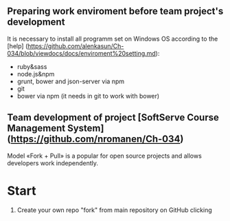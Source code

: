 ## Preparing work enviroment before team project's development

It is necessary to install all programm set on Windows OS according to the [help] (https://github.com/alenkasun/Ch-034/blob/viewdocs/docs/enviroment%20setting.md):
* ruby&sass
* node.js&npm
* grunt, bower and json-server via npm 
* git
* bower via npm (it needs in git to work with bower)


## Team development of project [SoftServe Course Management System] (https://github.com/nromanen/Ch-034)

Model «Fork + Pull» is a popular for open source projects and allows developers work independently.

# Start

1) Create your own repo "fork" from main repository on GitHub clicking
